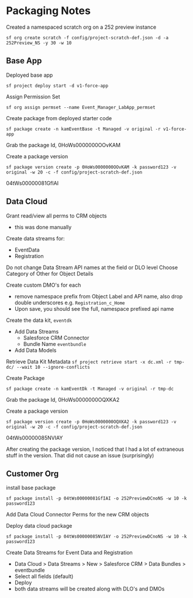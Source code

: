 # Packaging Notes

Created a namespaced scratch org on a 252 preview instance

`sf org create scratch -f config/project-scratch-def.json -d -a 252Preview_NS -y 30 -w 10`

## Base App

Deployed base app

`sf project deploy start -d v1-force-app`

Assign Permission Set

`sf org assign permset --name Event_Manager_LabApp_permset`

Create package from deployed starter code

`sf package create -n kamEventBase -t Managed -v original -r v1-force-app`

Grab the package Id, 0HoWs0000000OOvKAM

Create a package version

`sf package version create -p 0HoWs0000000OOvKAM -k password123 -v original -w 20 -c -f config/project-scratch-def.json`

04tWs00000081GfIAI

## Data Cloud

Grant read/view all perms to CRM objects

- this was done manually

Create data streams for:

- EventData
- Registration

Do not change Data Stream API names at the field or DLO level
Choose Category of Other for Object Details

Create custom DMO's for each

- remove namespace prefix from Object Label and API name, also drop double underscores e.g. `Registration_c_Home`
- Upon save, you should see the full, namespace prefixed api name

Create the data kit, `eventdk`

- Add Data Streams
  - Salesforce CRM Connector
  - Bundle Name `eventbundle`
- Add Data Models

Retrieve Data Kit Metadata
`sf project retrieve start -x dc.xml -r tmp-dc/ --wait 10 --ignore-conflicts`

Create Package 

`sf package create -n kamEventDk -t Managed -v original -r tmp-dc`

Grab the package Id, 0HoWs0000000OQXKA2

Create a package version

`sf package version create -p 0HoWs0000000OQXKA2 -k password123 -v original -w 20 -c -f config/project-scratch-def.json`

04tWs00000085NVIAY

After creating the package version, I noticed that I had a lot of extraneous stuff in the version. That did not cause an issue (surprisingly)

## Customer Org

install base package 

`sf package install -p 04tWs00000081GfIAI -o 252PreviewDCnoNS -w 10 -k password123`

Add Data Cloud Connector Perms for the new CRM objects

Deploy data cloud package 

`sf package install -p 04tWs00000085NVIAY -o 252PreviewDCnoNS -w 10 -k password123`

Create Data Streams for Event Data and Registration

- Data Cloud > Data Streams > New > Salesforce CRM > Data Bundles > eventbundle
- Select all fields (default)
- Deploy
- both data streams will be created along with DLO's and DMOs
